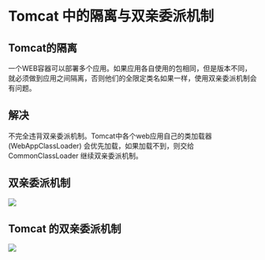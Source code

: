 # Tomcat 中的隔离与双亲委派机制

## Tomcat的隔离

一个WEB容器可以部署多个应用。如果应用各自使用的包相同，但是版本不同，就必须做到应用之间隔离，否则他们的全限定类名如果一样，使用双亲委派机制会有问题。

## 解决

不完全违背双亲委派机制。Tomcat中各个web应用自己的类加载器 (WebAppClassLoader) 会优先加载，如果加载不到，则交给 CommonClassLoader 继续双亲委派机制。

## 双亲委派机制

![](http://upload-images.jianshu.io/upload_images/4236553-c65e628b05bddb2c.png?imageMogr2/auto-orient/strip%7CimageView2/2/w/1240)

## Tomcat 的双亲委派机制

![](https://upload-images.jianshu.io/upload_images/4236553-89bacc3467d513f0.png?imageMogr2/auto-orient/strip%7CimageView2/2/w/1240)